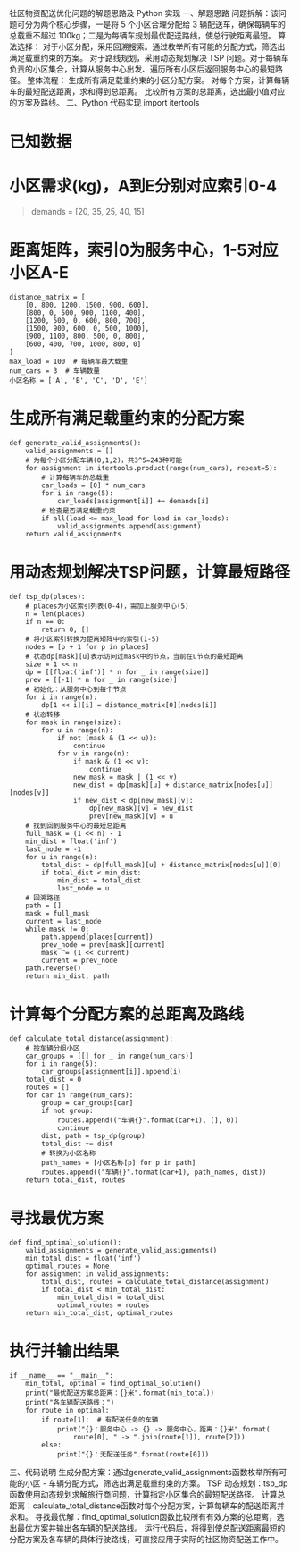 社区物资配送优化问题的解题思路及 Python 实现
一、解题思路
问题拆解：该问题可分为两个核心步骤，一是将 5 个小区合理分配给 3 辆配送车，确保每辆车的总载重不超过 100kg；二是为每辆车规划最优配送路线，使总行驶距离最短。
算法选择：
对于小区分配，采用回溯搜索。通过枚举所有可能的分配方式，筛选出满足载重约束的方案。
对于路线规划，采用动态规划解决 TSP 问题。对于每辆车负责的小区集合，计算从服务中心出发、遍历所有小区后返回服务中心的最短路径。
整体流程：
生成所有满足载重约束的小区分配方案。
对每个方案，计算每辆车的最短配送距离，求和得到总距离。
比较所有方案的总距离，选出最小值对应的方案及路线。
二、Python 代码实现
import itertools

# 已知数据
# 小区需求(kg)，A到E分别对应索引0-4
> demands = [20, 35, 25, 40, 15]
# 距离矩阵，索引0为服务中心，1-5对应小区A-E
```
distance_matrix = [
    [0, 800, 1200, 1500, 900, 600],
    [800, 0, 500, 900, 1100, 400],
    [1200, 500, 0, 600, 800, 700],
    [1500, 900, 600, 0, 500, 1000],
    [900, 1100, 800, 500, 0, 800],
    [600, 400, 700, 1000, 800, 0]
]
max_load = 100  # 每辆车最大载重
num_cars = 3  # 车辆数量
小区名称 = ['A', 'B', 'C', 'D', 'E']
```
# 生成所有满足载重约束的分配方案
```
def generate_valid_assignments():
    valid_assignments = []
    # 为每个小区分配车辆(0,1,2)，共3^5=243种可能
    for assignment in itertools.product(range(num_cars), repeat=5):
        # 计算每辆车的总载重
        car_loads = [0] * num_cars
        for i in range(5):
            car_loads[assignment[i]] += demands[i]
        # 检查是否满足载重约束
        if all(load <= max_load for load in car_loads):
            valid_assignments.append(assignment)
    return valid_assignments
```
# 用动态规划解决TSP问题，计算最短路径
```
def tsp_dp(places):
    # places为小区索引列表(0-4)，需加上服务中心(5)
    n = len(places)
    if n == 0:
        return 0, []
    # 将小区索引转换为距离矩阵中的索引(1-5)
    nodes = [p + 1 for p in places]
    # 状态dp[mask][u]表示访问过mask中的节点，当前在u节点的最短距离
    size = 1 << n
    dp = [[float('inf')] * n for _ in range(size)]
    prev = [[-1] * n for _ in range(size)]
    # 初始化：从服务中心到每个节点
    for i in range(n):
        dp[1 << i][i] = distance_matrix[0][nodes[i]]
    # 状态转移
    for mask in range(size):
        for u in range(n):
            if not (mask & (1 << u)):
                continue
            for v in range(n):
                if mask & (1 << v):
                    continue
                new_mask = mask | (1 << v)
                new_dist = dp[mask][u] + distance_matrix[nodes[u]][nodes[v]]
                if new_dist < dp[new_mask][v]:
                    dp[new_mask][v] = new_dist
                    prev[new_mask][v] = u
    # 找到回到服务中心的最短总距离
    full_mask = (1 << n) - 1
    min_dist = float('inf')
    last_node = -1
    for u in range(n):
        total_dist = dp[full_mask][u] + distance_matrix[nodes[u]][0]
        if total_dist < min_dist:
            min_dist = total_dist
            last_node = u
    # 回溯路径
    path = []
    mask = full_mask
    current = last_node
    while mask != 0:
        path.append(places[current])
        prev_node = prev[mask][current]
        mask ^= (1 << current)
        current = prev_node
    path.reverse()
    return min_dist, path
```
# 计算每个分配方案的总距离及路线
```
def calculate_total_distance(assignment):
    # 按车辆分组小区
    car_groups = [[] for _ in range(num_cars)]
    for i in range(5):
        car_groups[assignment[i]].append(i)
    total_dist = 0
    routes = []
    for car in range(num_cars):
        group = car_groups[car]
        if not group:
            routes.append(("车辆{}".format(car+1), [], 0))
            continue
        dist, path = tsp_dp(group)
        total_dist += dist
        # 转换为小区名称
        path_names = [小区名称[p] for p in path]
        routes.append(("车辆{}".format(car+1), path_names, dist))
    return total_dist, routes
```
# 寻找最优方案
```
def find_optimal_solution():
    valid_assignments = generate_valid_assignments()
    min_total_dist = float('inf')
    optimal_routes = None
    for assignment in valid_assignments:
        total_dist, routes = calculate_total_distance(assignment)
        if total_dist < min_total_dist:
            min_total_dist = total_dist
            optimal_routes = routes
    return min_total_dist, optimal_routes
```
# 执行并输出结果
```
if __name__ == "__main__":
    min_total, optimal = find_optimal_solution()
    print("最优配送方案总距离：{}米".format(min_total))
    print("各车辆配送路线：")
    for route in optimal:
        if route[1]:  # 有配送任务的车辆
            print("{}：服务中心 -> {} -> 服务中心，距离：{}米".format(
                route[0], " -> ".join(route[1]), route[2]))
        else:
            print("{}：无配送任务".format(route[0]))
```
三、代码说明
生成分配方案：通过generate_valid_assignments函数枚举所有可能的小区 - 车辆分配方式，筛选出满足载重约束的方案。
TSP 动态规划：tsp_dp函数使用动态规划求解旅行商问题，计算指定小区集合的最短配送路径。
计算总距离：calculate_total_distance函数对每个分配方案，计算每辆车的配送距离并求和。
寻找最优解：find_optimal_solution函数比较所有有效方案的总距离，选出最优方案并输出各车辆的配送路线。
运行代码后，将得到使总配送距离最短的分配方案及各车辆的具体行驶路线，可直接应用于实际的社区物资配送工作中。